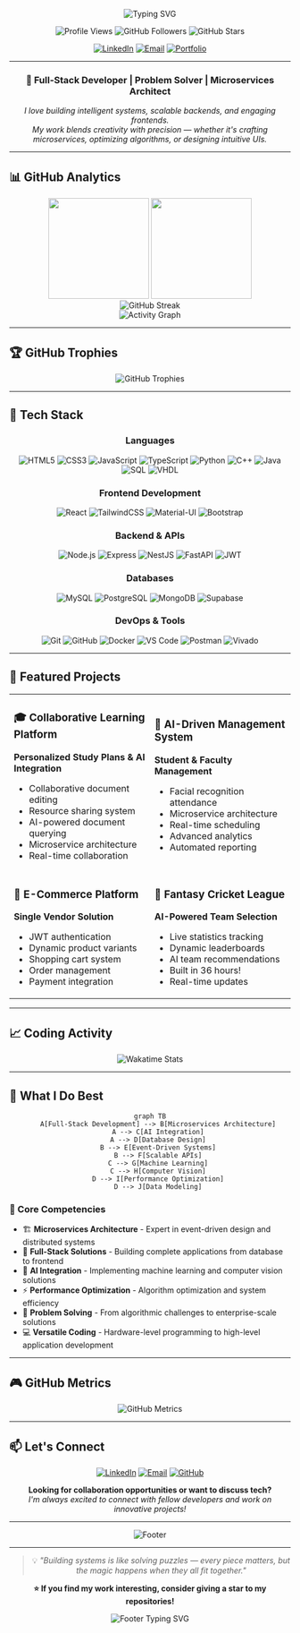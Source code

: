 <p align="center">
	<img src="https://readme-typing-svg.demolab.com?font=Fira+Code&size=32&duration=3000&pause=1000&color=F7B32B&center=true&vCenter=true&width=600&lines=Hi+there%2C+I'm+Thejitha+%F0%9F%91%8B;Full-Stack+Developer;Problem+Solver;Microservices+Architect;AI+Enthusiast" alt="Typing SVG" />
</p>

<p align="center">
	<img src="https://komarev.com/ghpvc/?username=ThejithaR&label=Profile+Views&color=0e75b6&style=for-the-badge" alt="Profile Views"/>
	<img src="https://img.shields.io/github/followers/ThejithaR?label=Followers&style=for-the-badge&color=blue" alt="GitHub Followers"/>
	<img src="https://img.shields.io/github/stars/ThejithaR?label=Total+Stars&style=for-the-badge&color=yellow" alt="GitHub Stars"/>
</p>

<div align="center">

[![LinkedIn](https://img.shields.io/badge/LinkedIn-Connect-0077B5?style=for-the-badge&logo=linkedin&logoColor=white)](https://www.linkedin.com/in/thejitha-abeyrathna-a499b1255/)
[![Email](https://img.shields.io/badge/Email-Contact-D14836?style=for-the-badge&logo=gmail&logoColor=white)](mailto:ramal.22@cse.mrt.ac.lk)
[![Portfolio](https://img.shields.io/badge/Portfolio-Visit-FF5722?style=for-the-badge&logo=web&logoColor=white)](#)

</div>

---

<div align="center">
  
### 🚀 **Full-Stack Developer | Problem Solver | Microservices Architect**

_I love building intelligent systems, scalable backends, and engaging frontends._  
_My work blends creativity with precision — whether it's crafting microservices, optimizing algorithms, or designing intuitive UIs._

</div>

---

## 📊 GitHub Analytics

<div align="center">
  <img height="180em" src="https://github-readme-stats.vercel.app/api?username=ThejithaR&show_icons=true&theme=tokyonight&include_all_commits=true&count_private=true&hide_border=true"/>
  <img height="180em" src="https://github-readme-stats.vercel.app/api/top-langs/?username=ThejithaR&layout=compact&langs_count=8&theme=tokyonight&hide_border=true"/>
</div>

<div align="center">
  <img src="https://github-readme-streak-stats.herokuapp.com/?user=ThejithaR&theme=tokyonight&hide_border=true" alt="GitHub Streak"/>
</div>

<div align="center">
  <img src="https://github-readme-activity-graph.vercel.app/graph?username=ThejithaR&theme=tokyo-night&hide_border=true&area=true&custom_title=Contribution%20Graph" alt="Activity Graph"/>
</div>

---

## 🏆 GitHub Trophies

<div align="center">
  <img src="https://github-profile-trophy.vercel.app/?username=ThejithaR&theme=tokyonight&no-frame=true&column=7&margin-w=10" alt="GitHub Trophies"/>
</div>

---

## 🔧 Tech Stack

<div align="center">

### **Languages**

![HTML5](https://img.shields.io/badge/-HTML5-E34F26?style=for-the-badge&logo=html5&logoColor=white)
![CSS3](https://img.shields.io/badge/-CSS3-1572B6?style=for-the-badge&logo=css3&logoColor=white)
![JavaScript](https://img.shields.io/badge/-JavaScript-F7DF1E?style=for-the-badge&logo=javascript&logoColor=black)
![TypeScript](https://img.shields.io/badge/-TypeScript-3178C6?style=for-the-badge&logo=typescript&logoColor=white)
![Python](https://img.shields.io/badge/-Python-3776AB?style=for-the-badge&logo=python&logoColor=white)
![C++](https://img.shields.io/badge/-C++-00599C?style=for-the-badge&logo=cplusplus&logoColor=white)
![Java](https://img.shields.io/badge/-Java-ED8B00?style=for-the-badge&logo=openjdk&logoColor=white)
![SQL](https://img.shields.io/badge/-SQL-4479A1?style=for-the-badge&logo=mysql&logoColor=white)
![VHDL](https://img.shields.io/badge/-VHDL-FFA500?style=for-the-badge&logoColor=white)

### **Frontend Development**

![React](https://img.shields.io/badge/-React-61DAFB?style=for-the-badge&logo=react&logoColor=black)
![TailwindCSS](https://img.shields.io/badge/-TailwindCSS-38B2AC?style=for-the-badge&logo=tailwind-css&logoColor=white)
![Material-UI](https://img.shields.io/badge/-MaterialUI-0081CB?style=for-the-badge&logo=mui&logoColor=white)
![Bootstrap](https://img.shields.io/badge/-Bootstrap-7952B3?style=for-the-badge&logo=bootstrap&logoColor=white)

### **Backend & APIs**

![Node.js](https://img.shields.io/badge/-Node.js-339933?style=for-the-badge&logo=node.js&logoColor=white)
![Express](https://img.shields.io/badge/-Express-000000?style=for-the-badge&logo=express&logoColor=white)
![NestJS](https://img.shields.io/badge/-NestJS-E0234E?style=for-the-badge&logo=nestjs&logoColor=white)
![FastAPI](https://img.shields.io/badge/-FastAPI-009688?style=for-the-badge&logo=fastapi&logoColor=white)
![JWT](https://img.shields.io/badge/-JWT-000000?style=for-the-badge&logo=jsonwebtokens&logoColor=white)

### **Databases**

![MySQL](https://img.shields.io/badge/-MySQL-4479A1?style=for-the-badge&logo=mysql&logoColor=white)
![PostgreSQL](https://img.shields.io/badge/-PostgreSQL-4169E1?style=for-the-badge&logo=postgresql&logoColor=white)
![MongoDB](https://img.shields.io/badge/-MongoDB-47A248?style=for-the-badge&logo=mongodb&logoColor=white)
![Supabase](https://img.shields.io/badge/-Supabase-3ECF8E?style=for-the-badge&logo=supabase&logoColor=white)

### **DevOps & Tools**

![Git](https://img.shields.io/badge/-Git-F05032?style=for-the-badge&logo=git&logoColor=white)
![GitHub](https://img.shields.io/badge/-GitHub-181717?style=for-the-badge&logo=github&logoColor=white)
![Docker](https://img.shields.io/badge/-Docker-2496ED?style=for-the-badge&logo=docker&logoColor=white)
![VS Code](https://img.shields.io/badge/-VS%20Code-007ACC?style=for-the-badge&logo=visual-studio-code&logoColor=white)
![Postman](https://img.shields.io/badge/-Postman-FF6C37?style=for-the-badge&logo=postman&logoColor=white)
![Vivado](https://img.shields.io/badge/-Vivado-FFB500?style=for-the-badge&logo=xilinx&logoColor=white)

</div>

---

## 📌 Featured Projects

<div align="center">
  
<table>
<tr>
<td width="50%">

### 🎓 Collaborative Learning Platform

**Personalized Study Plans & AI Integration**

- Collaborative document editing
- Resource sharing system
- AI-powered document querying
- Microservice architecture
- Real-time collaboration

</td>
<td width="50%">

### 🏫 AI-Driven Management System

**Student & Faculty Management**

- Facial recognition attendance
- Microservice architecture
- Real-time scheduling
- Advanced analytics
- Automated reporting

</td>
</tr>
<tr>
<td width="50%">

### 🛒 E-Commerce Platform

**Single Vendor Solution**

- JWT authentication
- Dynamic product variants
- Shopping cart system
- Order management
- Payment integration

</td>
<td width="50%">

### 🏏 Fantasy Cricket League

**AI-Powered Team Selection**

- Live statistics tracking
- Dynamic leaderboards
- AI team recommendations
- Built in 36 hours!
- Real-time updates

</td>
</tr>
</table>

</div>

---

## 📈 Coding Activity

<div align="center">
  <img src="https://github-readme-stats.vercel.app/api/wakatime?username=ThejithaR&theme=tokyonight&hide_border=true&layout=compact" alt="Wakatime Stats"/>
</div>

---

## 🎯 What I Do Best

<div align="center">

```mermaid
graph TB
    A[Full-Stack Development] --> B[Microservices Architecture]
    A --> C[AI Integration]
    A --> D[Database Design]
    B --> E[Event-Driven Systems]
    B --> F[Scalable APIs]
    C --> G[Machine Learning]
    C --> H[Computer Vision]
    D --> I[Performance Optimization]
    D --> J[Data Modeling]
```

</div>

### 🌟 Core Competencies

- 🏗️ **Microservices Architecture** - Expert in event-driven design and distributed systems
- 🔧 **Full-Stack Solutions** - Building complete applications from database to frontend
- 🧠 **AI Integration** - Implementing machine learning and computer vision solutions
- ⚡ **Performance Optimization** - Algorithm optimization and system efficiency
- 🔨 **Problem Solving** - From algorithmic challenges to enterprise-scale solutions
- 💻 **Versatile Coding** - Hardware-level programming to high-level application development

---

## 🎮 GitHub Metrics

<div align="center">
  <img src="https://metrics.lecoq.io/ThejithaR?template=classic&base.header=0&base.activity=0&base.community=0&base.repositories=0&base.metadata=0&achievements=1&achievements.threshold=C&achievements.secrets=true&achievements.display=detailed&achievements.limit=0&config.timezone=Asia%2FColombo" alt="GitHub Metrics"/>
</div>

---

## 📫 Let's Connect

<div align="center">

[![LinkedIn](https://img.shields.io/badge/LinkedIn-Thejitha_Abeyrathna-0077B5?style=for-the-badge&logo=linkedin&logoColor=white)](https://www.linkedin.com/in/thejitha-abeyrathna-a499b1255/)
[![Email](https://img.shields.io/badge/Email-ramal.22@cse.mrt.ac.lk-D14836?style=for-the-badge&logo=gmail&logoColor=white)](mailto:ramal.22@cse.mrt.ac.lk)
[![GitHub](https://img.shields.io/badge/GitHub-ThejithaR-181717?style=for-the-badge&logo=github&logoColor=white)](https://github.com/ThejithaR)

**Looking for collaboration opportunities or want to discuss tech?**  
_I'm always excited to connect with fellow developers and work on innovative projects!_

</div>

---

<div align="center">
  <img src="https://capsule-render.vercel.app/api?type=waving&color=gradient&customColorList=6,11,20&height=100&section=footer&text=Thanks%20for%20visiting!&fontSize=16&fontColor=white&animation=twinkling" alt="Footer"/>
</div>

---

<div align="center">
  
> 💡 *"Building systems is like solving puzzles — every piece matters, but the magic happens when they all fit together."*

**⭐ If you find my work interesting, consider giving a star to my repositories!**

</div>

<div align="center">
  <img src="https://readme-typing-svg.demolab.com?font=Fira+Code&size=12&duration=4000&pause=1000&color=F7B32B&center=true&vCenter=true&width=600&lines=Happy+Coding!+%F0%9F%9A%80;Let's+build+something+amazing+together!;Thanks+for+stopping+by!+%E2%9C%A8" alt="Footer Typing SVG" />
</div>
